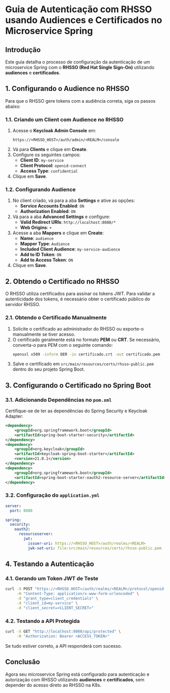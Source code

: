 # Guia de Autenticação com RHSSO usando Audiences e Certificados no Microservice Spring

## Introdução
Este guia detalha o processo de configuração da autenticação de um microservice Spring com o **RHSSO (Red Hat Single Sign-On)** utilizando **audiences** e **certificados**.

## 1. Configurando o Audience no RHSSO
Para que o RHSSO gere tokens com a audiência correta, siga os passos abaixo:

### 1.1. Criando um Client com Audience no RHSSO
1. Acesse o **Keycloak Admin Console** em:
   ```
   https://<RHSSO_HOST>/auth/admin/<REALM>/console
   ```
2. Vá para **Clients** e clique em **Create**.
3. Configure os seguintes campos:
   - **Client ID**: `my-service`
   - **Client Protocol**: `openid-connect`
   - **Access Type**: `confidential`
4. Clique em **Save**.

### 1.2. Configurando Audience
1. No client criado, vá para a aba **Settings** e ative as opções:
   - **Service Accounts Enabled**: `ON`
   - **Authorization Enabled**: `ON`
2. Vá para a aba **Advanced Settings** e configure:
   - **Valid Redirect URIs**: `http://localhost:8080/*`
   - **Web Origins**: `+`
3. Acesse a aba **Mappers** e clique em **Create**:
   - **Name**: `audience`
   - **Mapper Type**: `Audience`
   - **Included Client Audience**: `my-service-audience`
   - **Add to ID Token**: `ON`
   - **Add to Access Token**: `ON`
4. Clique em **Save**.

## 2. Obtendo o Certificado no RHSSO
O RHSSO utiliza certificados para assinar os tokens JWT. Para validar a autenticidade dos tokens, é necessário obter o certificado público do servidor RHSSO.

### 2.1. Obtendo o Certificado Manualmente
1. Solicite o certificado ao administrador do RHSSO ou exporte-o manualmente se tiver acesso.
2. O certificado geralmente está no formato **PEM** ou **CRT**. Se necessário, converta-o para PEM com o seguinte comando:
   ```sh
   openssl x509 -inform DER -in certificado.crt -out certificado.pem
   ```
3. Salve o certificado em `src/main/resources/certs/rhsso-public.pem` dentro do seu projeto Spring Boot.

## 3. Configurando o Certificado no Spring Boot

### 3.1. Adicionando Dependências no `pom.xml`
Certifique-se de ter as dependências do Spring Security e Keycloak Adapter:
```xml
<dependency>
    <groupId>org.springframework.boot</groupId>
    <artifactId>spring-boot-starter-security</artifactId>
</dependency>
<dependency>
    <groupId>org.keycloak</groupId>
    <artifactId>keycloak-spring-boot-starter</artifactId>
    <version>21.0.1</version>
</dependency>
<dependency>
    <groupId>org.springframework.boot</groupId>
    <artifactId>spring-boot-starter-oauth2-resource-server</artifactId>
</dependency>
```

### 3.2. Configuração do `application.yml`

```yaml
server:
  port: 8080

spring:
  security:
    oauth2:
      resourceserver:
        jwt:
          issuer-uri: https://<RHSSO_HOST>/auth/realms/<REALM>
          jwk-set-uri: file:src/main/resources/certs/rhsso-public.pem
```

## 4. Testando a Autenticação

### 4.1. Gerando um Token JWT de Teste

```sh
curl -X POST "https://<RHSSO_HOST>/auth/realms/<REALM>/protocol/openid-connect/token" \
     -H "Content-Type: application/x-www-form-urlencoded" \
     -d "grant_type=client_credentials" \
     -d "client_id=my-service" \
     -d "client_secret=<CLIENT_SECRET>"
```

### 4.2. Testando a API Protegida

```sh
curl -X GET "http://localhost:8080/api/protected" \
     -H "Authorization: Bearer <ACCESS_TOKEN>"
```

Se tudo estiver correto, a API responderá com sucesso.

## Conclusão
Agora seu microservice Spring está configurado para autenticação e autorização com RHSSO utilizando **audiences** e **certificados**, sem depender do acesso direto ao RHSSO na K8s.


